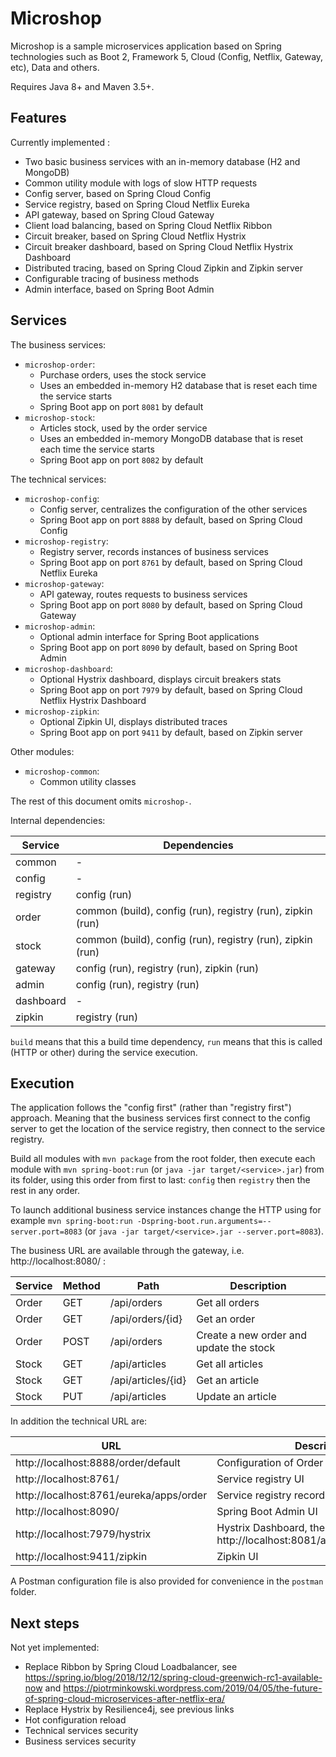 # Microshop

Microshop is a sample microservices application based on Spring technologies
such as Boot 2, Framework 5, Cloud (Config, Netflix, Gateway, etc), Data
and others.

Requires Java 8+ and Maven 3.5+.

## Features

Currently implemented :
- Two basic business services with an in-memory database (H2 and MongoDB)
- Common utility module with logs of slow HTTP requests
- Config server, based on Spring Cloud Config
- Service registry, based on Spring Cloud Netflix Eureka
- API gateway, based on Spring Cloud Gateway
- Client load balancing, based on Spring Cloud Netflix Ribbon
- Circuit breaker, based on Spring Cloud Netflix Hystrix
- Circuit breaker dashboard, based on Spring Cloud Netflix Hystrix Dashboard
- Distributed tracing, based on Spring Cloud Zipkin and Zipkin server
- Configurable tracing of business methods
- Admin interface, based on Spring Boot Admin

## Services

The business services:
- `microshop-order`:
  - Purchase orders, uses the stock service
  - Uses an embedded in-memory H2 database that is reset each time the service starts
  - Spring Boot app on port `8081` by default
- `microshop-stock`:
  - Articles stock, used by the order service
  - Uses an embedded in-memory MongoDB database that is reset each time the service starts
  - Spring Boot app on port `8082` by default

The technical services:
- `microshop-config`:
  - Config server, centralizes the configuration of the other services
  - Spring Boot app on port `8888` by default, based on Spring Cloud Config
- `microshop-registry`:
  - Registry server, records instances of business services
  - Spring Boot app on port `8761` by default, based on Spring Cloud Netflix Eureka
- `microshop-gateway`:
  - API gateway, routes requests to business services
  - Spring Boot app on port `8080` by default, based on Spring Cloud Gateway
- `microshop-admin`:
  - Optional admin interface for Spring Boot applications
  - Spring Boot app on port `8090` by default, based on Spring Boot Admin
- `microshop-dashboard`:
  - Optional Hystrix dashboard, displays circuit breakers stats
  - Spring Boot app on port `7979` by default, based on Spring Cloud Netflix Hystrix Dashboard
- `microshop-zipkin`:
  - Optional Zipkin UI, displays distributed traces
  - Spring Boot app on port `9411` by default, based on Zipkin server

Other modules:
- `microshop-common`:
  - Common utility classes

The rest of this document omits `microshop-`.

Internal dependencies:

Service   | Dependencies
----------|--------------
common    | -
config    | -
registry  | config (run)
order     | common (build), config (run), registry (run), zipkin (run)
stock     | common (build), config (run), registry (run), zipkin (run)
gateway   | config (run), registry (run), zipkin (run)
admin     | config (run), registry (run)
dashboard | -
zipkin    | registry (run)

`build` means that this a build time dependency, `run` means that this is called
(HTTP or other) during the service execution.

## Execution

The application follows the "config first" (rather than "registry first") approach.
Meaning that the business services first connect to the config server
to get the location of the service registry, then connect to the service
registry.

Build all modules with `mvn package` from the root folder,
then execute each module with `mvn spring-boot:run` (or `java -jar target/<service>.jar`)
from its folder, using this order from first to last: `config` then
`registry` then the rest in any order.

To launch additional business service instances change the HTTP using for example
`mvn spring-boot:run -Dspring-boot.run.arguments=--server.port=8083`
(or `java -jar target/<service>.jar --server.port=8083`).

The business URL are available through the gateway, i.e. http://localhost:8080/ :

Service | Method | Path               | Description
--------|--------|--------------------|------------
Order   | GET    | /api/orders        | Get all orders
Order   | GET    | /api/orders/{id}   | Get an order
Order   | POST   | /api/orders        | Create a new order and update the stock
Stock   | GET    | /api/articles      | Get all articles
Stock   | GET    | /api/articles/{id} | Get an article
Stock   | PUT    | /api/articles      | Update an article

In addition the technical URL are:

URL                                     | Description
----------------------------------------|------------
http://localhost:8888/order/default     | Configuration of Order
http://localhost:8761/                  | Service registry UI
http://localhost:8761/eureka/apps/order | Service registry records of Order
http://localhost:8090/                  | Spring Boot Admin UI
http://localhost:7979/hystrix           | Hystrix Dashboard, then use http://localhost:8081/actuator/hystrix.stream
http://localhost:9411/zipkin            | Zipkin UI

A Postman configuration file is also provided for convenience in the `postman` folder.

## Next steps

Not yet implemented:
- Replace Ribbon by Spring Cloud Loadbalancer,
  see https://spring.io/blog/2018/12/12/spring-cloud-greenwich-rc1-available-now
  and https://piotrminkowski.wordpress.com/2019/04/05/the-future-of-spring-cloud-microservices-after-netflix-era/
- Replace Hystrix by Resilience4j, see previous links
- Hot configuration reload
- Technical services security
- Business services security
